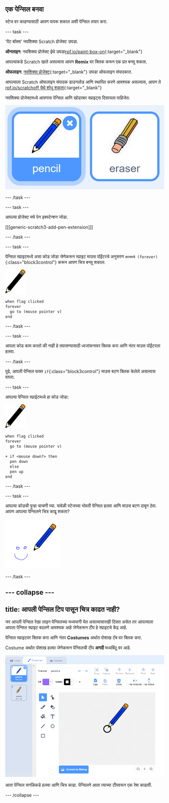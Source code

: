 ## एक पेन्सिल बनवा

स्टेज वर काढण्यासाठी आपण वापरू शकाल अशी पेन्सिल तयार करा.

--- task ---

'पेंट बॉक्स' नवशिक्या Scratch प्रोजेक्ट उघडा.

**ऑनलाइन**: नवशिक्या प्रोजेक्ट ईथे उघडा[rpf.io/paint-box-on](https://rpf.io/paint-box-on){:target="_blank"}

आपल्याकडे Scratch खाते असल्यास आपण **Remix** वर क्लिक करून एक प्रत बनवू शकता.

**ऑफलाइन**: [नवशिक्या प्रोजेक्ट](https://rpf.io/p/mr-IN/paint-box-go){:target="_blank"} उघडा ऑफलाइन संपादकात.

आपल्याला Scratch ऑफलाइन संपादक डाउनलोड आणि स्थापित करणे आवश्यक असल्यास, आपण ते [rpf.io/scratchoff येथे शोधू शकता](https://rpf.io/scratchoff){:target="_blank"}

नवशिक्या प्रोजेक्टमध्ये आपणास पेन्सिल आणि खोडरबर स्प्राइट्स दिसायला पाहिजेत:

![स्क्रीनशॉट](images/paint-starter.png)

--- /task ---

--- task ---

आपल्या प्रोजेक्ट मघे पेन इक्स्टेन्शन जोडा.

[[[generic-scratch3-add-pen-extension]]]

--- /task ---

--- task ---

पेन्सिल स्प्राइटमध्ये असा कोड जोडा जेणेकरून स्प्राइट माउस पॉईंटरचे अनुसरण `कायमचे (forever)`{:class="block3control"} करून आपण चित्र बनवू शकाल:

![पेन्सिल](images/pencil.png)

```blocks3
when flag clicked
forever
  go to (mouse pointer v)
end
```

--- /task ---

--- task ---

आपला कोड काम करतो की नाही हे तपासण्यासाठी ध्वजांकनावर क्लिक करा आणि नंतर माउस पॉईंटरला हलवा.

--- /task ---

पुढे, आपली पेन्सिल फक्त `if`{:class="block3control"} माउस बटण क्लिक केलेले असल्यास वापरा.

--- task ---

आपल्या पेन्सिल स्प्राईटमध्ये हा कोड जोडा:

![पेन्सिल](images/pencil.png)

```blocks3
when flag clicked
forever
  go to (mouse pointer v)

+ if <mouse down?> then
  pen down
  else
  pen up
end
```

--- /task ---

--- task ---

आपल्या कोडची पुन्हा चाचणी घ्या. यावेळी स्टेजच्या भोवती पेन्सिल हलवा आणि माउस बटण दाबून ठेवा. आपण आपल्या पेन्सिलने चित्र काढू शकता?

![स्क्रीनशॉट](images/paint-draw.png)

--- /task ---

--- collapse ---
---
title: आपली पेन्सिल टिप पासून चित्र काढत नाही?
---

जर आपली पेन्सिल रेखा लाइन पेन्सिलच्या मध्यभागी येत असल्यासारखी दिसत असेल तर आपल्याला आपला पेन्सिल स्प्राइट बदलणे आवश्यक आहे जेणेकरून टीप हे स्प्राइटचे केंद्र आहे.

पेन्सिल स्प्राइटवर क्लिक करा आणि नंतर **Costumes** अर्थात पोशाख टॅब वर क्लिक करा.

Costume अर्थात पोशाख हलवा जेणेकरून पेन्सिलची टीप **अगदी** मध्यबिंदू वर आहे.

![Costume केंद्र](images/costume-center-annotated.png)

आता पेन्सिल सगळिकडे हलवा आणि चित्र काढा. पेन्सिलने आता त्याच्या टीपवरून एक रेषा काढावी.

--- /collapse ---

